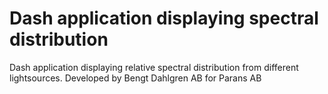 # Dash application displaying spectral distribution

Dash application displaying relative spectral distribution from different lightsources.
Developed by Bengt Dahlgren AB for Parans AB

